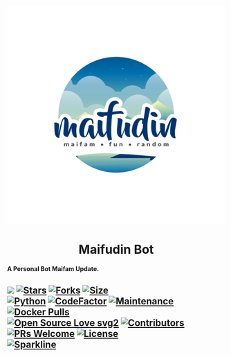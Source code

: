 <p align="center">
  <img src="./resource/logo.jpg" alt="Maifudin Logo">
</p>
<h1 align="center">
  <b>Maifudin Bot</b>
</h1>

<b>A Personal Bot Maifam Update.</b>

[![](https://img.shields.io/badge/Maifudin-darkblue)](#)
[![Stars](https://img.shields.io/github/stars/NiklausXXX/Maifudin?style=flat-square&color=yellow)](https://github.com/NiklausXXX/Maifudin/stargazers)
[![Forks](https://img.shields.io/github/forks/NiklausXXX/Maifudin?style=flat-square&color=orange)](https://github.com/NiklausXXX/Maifudin/fork)
[![Size](https://img.shields.io/github/repo-size/NiklausXXX/Maifudin?style=flat-square&color=green)](https://github.com/NiklausXXX/Maifudin/)   
[![Python](https://img.shields.io/badge/Python-v3.10.3-blue)](https://www.python.org/)
[![CodeFactor](https://www.codefactor.io/repository/github/niklausxxx/maifudin/badge/main)](https://www.codefactor.io/repository/github/niklausxxx/maifudin/overview/main)
[![Maintenance](https://img.shields.io/badge/Maintained%3F-yes-green.svg)](https://github.com/NiklausXXX/Maifudin/graphs/commit-activity)
[![Docker Pulls](https://img.shields.io/docker/pulls/theteamultroid/ultroid?style=flat-square)](https://img.shields.io/docker/pulls/niklausxxx/maifudin?style=flat-square)   
[![Open Source Love svg2](https://badges.frapsoft.com/os/v2/open-source.svg?v=103)](https://github.com/NiklausXXX/Maifudin)
[![Contributors](https://img.shields.io/github/contributors/NiklausXXX/Maifudin?style=flat-square&color=green)](https://github.com/NiklausXXX/Maifudin/graphs/contributors)
[![PRs Welcome](https://img.shields.io/badge/PRs-welcome-brightgreen.svg?style=flat-square)](https://makeapullrequest.com)
[![License](https://img.shields.io/badge/License-AGPL-blue)](https://github.com/NiklausXXX/Maifudin/blob/main/LICENSE)   
[![Sparkline](https://stars.medv.io/NiklausXXX/maifudin.svg)](https://stars.medv.io/NiklausXXX/Maifudin)
----
